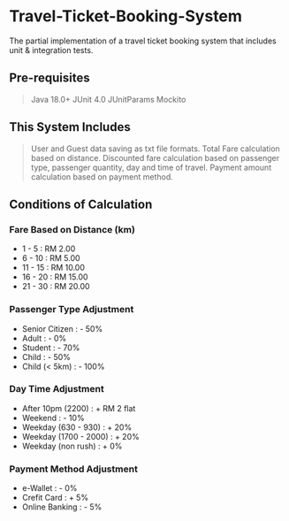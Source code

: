 # Travel-Ticket-Booking-System
The partial implementation of a travel ticket booking system that includes unit & integration tests.

## Pre-requisites
> Java 18.0+
> JUnit 4.0
> JUnitParams
> Mockito

## This System Includes
> User and Guest data saving as txt file formats.
> Total Fare calculation based on distance.
> Discounted fare calculation based on passenger type, passenger quantity, day and time of travel.
> Payment amount calculation based on payment method.

## Conditions of Calculation
### Fare Based on Distance (km)
-  1 -  5   : RM  2.00
-  6 - 10   : RM  5.00
- 11 - 15   : RM 10.00
- 16 - 20   : RM 15.00
- 21 - 30   : RM 20.00

### Passenger Type Adjustment
- Senior Citizen    : -  50%
- Adult             : -   0%
- Student           : -  70%
- Child             : -  50%
- Child (< 5km)     : - 100%

### Day Time Adjustment
- After 10pm (2200)     : + RM 2 flat
- Weekend               : - 10%
- Weekday (630 - 930)   : + 20%
- Weekday (1700 - 2000) : + 20%
- Weekday (non rush)    : +  0%

### Payment Method Adjustment
- e-Wallet          : - 0%
- Crefit Card       : + 5%
- Online Banking    : - 5%